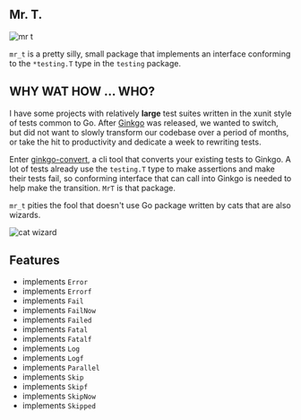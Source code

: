Mr. T.
----

![mr t](http://finickypenguin.files.wordpress.com/2008/06/mr-t1.jpg)

`mr_t` is a pretty silly, small package that implements an interface conforming to the `*testing.T` type in the `testing` package.

WHY WAT HOW ... WHO?
--------------------

I have some projects with relatively __large__ test suites written in the xunit style of tests common to Go. After [Ginkgo](https://github.com/onsi/ginkgo) was released, we wanted to switch, but did not want to slowly transform our codebase over a period of months, or take the hit to productivity and dedicate a week to rewriting tests.

Enter [ginkgo-convert](https://github.com/tjarratt/ginkgo-convert), a cli tool that converts your existing tests to Ginkgo. A lot of tests already use the `testing.T` type to make assertions and make their tests fail, so conforming interface that can call into Ginkgo is needed to help make the transition. `MrT` is that package.

`mr_t` pities the fool that doesn't use Go package written by cats that are also wizards.

![cat wizard](http://www.blueprintrecords.ca/wp-content/uploads/2012/08/cat-wizard.jpg)

Features
--------
* implements `Error`
* implements `Errorf`
* implements `Fail`
* implements `FailNow`
* implements `Failed`
* implements `Fatal`
* implements `Fatalf`
* implements `Log`
* implements `Logf`
* implements `Parallel`
* implements `Skip`
* implements `Skipf`
* implements `SkipNow`
* implements `Skipped`
